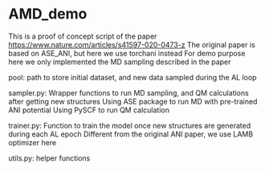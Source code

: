 # AMD_demo
This is a proof of concept script of the paper https://www.nature.com/articles/s41597-020-0473-z
The original paper is based on ASE_ANI, but here we use torchani instead
For demo purpose here we only implemented the MD sampling described in the paper

pool: 
path to store initial dataset, and new data sampled during the AL loop

sampler.py: 
Wrapper functions to run MD sampling, and QM calculations after getting new structures
Using ASE package to run MD with pre-trained ANI potential
Using PySCF to run QM calculation 

trainer.py: 
Function to train the model once new structures are generated during each AL epoch
Different from the original ANI paper, we use LAMB optimizer here

utils.py: 
helper functions 
